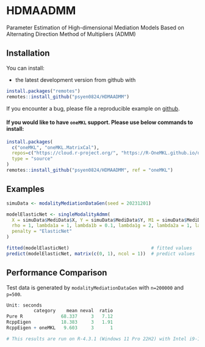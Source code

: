 HDMAADMM
====

Parameter Estimation of High-dimensional Mediation Models Based on Alternating Direction Method of Multipliers (ADMM)

Installation
------------

You can install:

-   the latest development version from github with

``` r
install.packages("remotes")
remotes::install_github("psyen0824/HDMAADMM")
```

If you encounter a bug, please file a reproducible example on [github](https://github.com/psyen0824/HDMAADMM/issues).

#### If you would like to have `oneMKL` support. Please use below commands to install:

``` r
install.packages(
  c("oneMKL", "oneMKL.MatrixCal"), 
  repos=c("https://cloud.r-project.org/", "https://R-OneMKL.github.io/drat"), 
  type = "source"
)
remotes::install_github("psyen0824/HDMAADMM", ref = "oneMKL")
```

Examples
--------

``` r
simuData <- modalityMediationDataGen(seed = 20231201)

modelElasticNet <- singleModalityAdmm(
  X = simuData$MediData$X, Y = simuData$MediData$Y, M1 = simuData$MediData$M1,
  rho = 1, lambda1a = 1, lambda1b = 0.1, lambda1g = 2, lambda2a = 1, lambda2b = 1,
  penalty = "ElasticNet"
)

fitted(modelElasticNet)                              # fitted values
predict(modelElasticNet, matrix(c(0, 1), ncol = 1))  # predict values
```

Performance Comparison
----------------------

Test data is generated by `modalityMediationDataGen` with `n=200000` and `p=500`.


``` R
Unit: seconds
          category    mean neval  ratio
Pure R              68.337     3   7.12
RcppEigen           18.383     3   1.91
RcppEigen + oneMKL   9.603     3      1

# This results are run on R-4.3.1 (Windows 11 Pro 22H2) with Intel i9-13900K.
```
